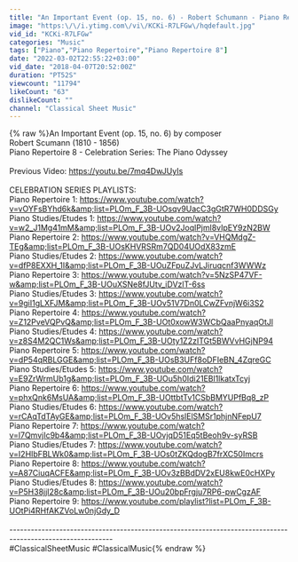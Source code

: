 ```yaml
---
title: "An Important Event (op. 15, no. 6) - Robert Schumann - Piano Repertoire 8"
image: "https:\/\/i.ytimg.com\/vi\/KCKi-R7LFGw\/hqdefault.jpg"
vid_id: "KCKi-R7LFGw"
categories: "Music"
tags: ["Piano","Piano Repertoire","Piano Repertoire 8"]
date: "2022-03-02T22:55:22+03:00"
vid_date: "2018-04-07T20:52:00Z"
duration: "PT52S"
viewcount: "11794"
likeCount: "63"
dislikeCount: ""
channel: "Classical Sheet Music"
---
```

{% raw %}An Important Event (op. 15, no. 6) by composer<br />Robert Scumann (1810 - 1856)<br />Piano Repertoire 8 - Celebration Series: The Piano Odyssey<br /><br />Previous Video: <a rel="nofollow" target="blank" href="https://youtu.be/7mq4DwJUyIs">https://youtu.be/7mq4DwJUyIs</a><br /><br />CELEBRATION SERIES PLAYLISTS:<br />Piano Repertoire 1: <a rel="nofollow" target="blank" href="https://www.youtube.com/watch?v=vOYFsBYhd6k&amp;list=PLOm_F_3B-UOsqv9UacC3gGtR7WH0DDSGy">https://www.youtube.com/watch?v=vOYFsBYhd6k&amp;list=PLOm_F_3B-UOsqv9UacC3gGtR7WH0DDSGy</a><br />Piano Studies/Etudes 1: <a rel="nofollow" target="blank" href="https://www.youtube.com/watch?v=w2_J1Mg41mM&amp;list=PLOm_F_3B-UOv2JoqlPjml8vIpEY9zN2BW">https://www.youtube.com/watch?v=w2_J1Mg41mM&amp;list=PLOm_F_3B-UOv2JoqlPjml8vIpEY9zN2BW</a><br />Piano Repertoire 2: <a rel="nofollow" target="blank" href="https://www.youtube.com/watch?v=VHQMdgZ-TEg&amp;list=PLOm_F_3B-UOsKHVRSRm7QD04UOdX83zmE">https://www.youtube.com/watch?v=VHQMdgZ-TEg&amp;list=PLOm_F_3B-UOsKHVRSRm7QD04UOdX83zmE</a><br />Piano Studies/Etudes 2: <a rel="nofollow" target="blank" href="https://www.youtube.com/watch?v=dfP8EXXH_1I&amp;list=PLOm_F_3B-UOuZFpuZJvLJiruqcnf3WWWz">https://www.youtube.com/watch?v=dfP8EXXH_1I&amp;list=PLOm_F_3B-UOuZFpuZJvLJiruqcnf3WWWz</a><br />Piano Repertoire 3: <a rel="nofollow" target="blank" href="https://www.youtube.com/watch?v=5NzSP47VF-w&amp;list=PLOm_F_3B-UOuXSNe8fJUtv_iDVzlT-6ss">https://www.youtube.com/watch?v=5NzSP47VF-w&amp;list=PLOm_F_3B-UOuXSNe8fJUtv_iDVzlT-6ss</a><br />Piano Studies/Etudes 3: <a rel="nofollow" target="blank" href="https://www.youtube.com/watch?v=9giI1gLXFJM&amp;list=PLOm_F_3B-UOv51V7Dn0LCwZFvnjW6i3S2">https://www.youtube.com/watch?v=9giI1gLXFJM&amp;list=PLOm_F_3B-UOv51V7Dn0LCwZFvnjW6i3S2</a><br />Piano Repertoire 4: <a rel="nofollow" target="blank" href="https://www.youtube.com/watch?v=Z12PveVQPvQ&amp;list=PLOm_F_3B-UOt0xowW3WCbQaaPnyaqOtJl">https://www.youtube.com/watch?v=Z12PveVQPvQ&amp;list=PLOm_F_3B-UOt0xowW3WCbQaaPnyaqOtJl</a><br />Piano Studies/Etudes 4: <a rel="nofollow" target="blank" href="https://www.youtube.com/watch?v=z8S4M2QC1Ws&amp;list=PLOm_F_3B-UOty1Z2zITGt5BWVvHGjNP94">https://www.youtube.com/watch?v=z8S4M2QC1Ws&amp;list=PLOm_F_3B-UOty1Z2zITGt5BWVvHGjNP94</a><br />Piano Repertoire 5: <a rel="nofollow" target="blank" href="https://www.youtube.com/watch?v=dP54qRBLGGE&amp;list=PLOm_F_3B-UOsB3UFf8oDFIeBN_4ZqreGC">https://www.youtube.com/watch?v=dP54qRBLGGE&amp;list=PLOm_F_3B-UOsB3UFf8oDFIeBN_4ZqreGC</a><br />Piano Studies/Etudes 5: <a rel="nofollow" target="blank" href="https://www.youtube.com/watch?v=E9ZrWrmUb1g&amp;list=PLOm_F_3B-UOu5h0Idi21EBl1lkatxTcyj">https://www.youtube.com/watch?v=E9ZrWrmUb1g&amp;list=PLOm_F_3B-UOu5h0Idi21EBl1lkatxTcyj</a><br />Piano Repertoire 6: <a rel="nofollow" target="blank" href="https://www.youtube.com/watch?v=phxQnk6MsUA&amp;list=PLOm_F_3B-UOttbtTv1CSbBMYUPfBq8_zP">https://www.youtube.com/watch?v=phxQnk6MsUA&amp;list=PLOm_F_3B-UOttbtTv1CSbBMYUPfBq8_zP</a><br />Piano Studies/Etudes 6: <a rel="nofollow" target="blank" href="https://www.youtube.com/watch?v=rCAqTdTAyGE&amp;list=PLOm_F_3B-UOv5hslElSMSr1phjnNFepU7">https://www.youtube.com/watch?v=rCAqTdTAyGE&amp;list=PLOm_F_3B-UOv5hslElSMSr1phjnNFepU7</a><br />Piano Repertoire 7: <a rel="nofollow" target="blank" href="https://www.youtube.com/watch?v=l7QmvjIc9b4&amp;list=PLOm_F_3B-UOvjqD51Eq5tBeoh9v-syRSB">https://www.youtube.com/watch?v=l7QmvjIc9b4&amp;list=PLOm_F_3B-UOvjqD51Eq5tBeoh9v-syRSB</a><br />Piano Studies/Etudes 7: <a rel="nofollow" target="blank" href="https://www.youtube.com/watch?v=I2HIbFBLWk0&amp;list=PLOm_F_3B-UOs0tZKQdogB7frXC50Imcrs">https://www.youtube.com/watch?v=I2HIbFBLWk0&amp;list=PLOm_F_3B-UOs0tZKQdogB7frXC50Imcrs</a><br />Piano Repertoire 8: <a rel="nofollow" target="blank" href="https://www.youtube.com/watch?v=A87CiuqACFE&amp;list=PLOm_F_3B-UOv3zBBdDV2xEU8kwE0cHXPy">https://www.youtube.com/watch?v=A87CiuqACFE&amp;list=PLOm_F_3B-UOv3zBBdDV2xEU8kwE0cHXPy</a><br />Piano Studies/Etudes 8: <a rel="nofollow" target="blank" href="https://www.youtube.com/watch?v=P5H38jjI28c&amp;list=PLOm_F_3B-UOu20bpFrgju7RP6-pwCgzAF">https://www.youtube.com/watch?v=P5H38jjI28c&amp;list=PLOm_F_3B-UOu20bpFrgju7RP6-pwCgzAF</a><br />Piano Repertoire 9: <a rel="nofollow" target="blank" href="https://www.youtube.com/playlist?list=PLOm_F_3B-UOtPi4RHfAKZVoLw0njGdy_D">https://www.youtube.com/playlist?list=PLOm_F_3B-UOtPi4RHfAKZVoLw0njGdy_D</a><br /><br />-----------------------------------------------------------------------------------------------------------<br />#ClassicalSheetMusic #ClassicalMusic{% endraw %}
